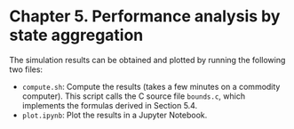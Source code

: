 # Chapter 5. Performance analysis by state aggregation

The simulation results can be obtained and plotted by running the following two files:
- ``compute.sh``: Compute the results (takes a few minutes on a commodity computer).
This script calls the C source file ``bounds.c``, which implements the formulas derived in Section 5.4.
- ``plot.ipynb``: Plot the results in a Jupyter Notebook.
